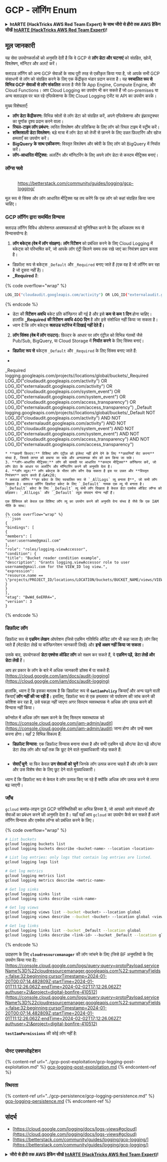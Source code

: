 # GCP - लॉगिंग Enum

<details>

<summary><strong>htARTE (HackTricks AWS Red Team Expert) के साथ जीरो से हीरो तक AWS हैकिंग सीखें</strong> <a href="https://training.hacktricks.xyz/courses/arte"><strong>htARTE (HackTricks AWS Red Team Expert)</strong></a><strong>!</strong></summary>

HackTricks का समर्थन करने के अन्य तरीके:

* अगर आप अपनी कंपनी का विज्ञापन HackTricks में देखना चाहते हैं या HackTricks को PDF में डाउनलोड करना चाहते हैं तो [**सब्सक्रिप्शन प्लान्स**](https://github.com/sponsors/carlospolop) देखें!
* [**आधिकारिक PEASS और HackTricks स्वैग**](https://peass.creator-spring.com) प्राप्त करें
* हमारा विशेष [**NFTs**](https://opensea.io/collection/the-peass-family) संग्रह, यानी [**The PEASS Family**](https://opensea.io/collection/the-peass-family) खोजें
* **शामिल हों** 💬 [**डिस्कॉर्ड समूह**](https://discord.gg/hRep4RUj7f) या [**टेलीग्राम समूह**](https://t.me/peass) और **मुझे** **ट्विटर** 🐦 [**@carlospolopm**](https://twitter.com/carlospolopm)** पर फॉलो** करें।
* **हैकिंग ट्रिक्स साझा करें** [**HackTricks**](https://github.com/carlospolop/hacktricks) और [**HackTricks Cloud**](https://github.com/carlospolop/hacktricks-cloud) github repos में PRs सबमिट करके।

</details>

## मूल जानकारी

यह सेवा उपयोगकर्ताओं को अनुमति देती है कि वे GCP से **लॉग डेटा और घटनाएं** को संग्रहित, खोजें, विश्लेषण, मॉनिटर और अलर्ट करें।

क्लाउड लॉगिंग को अन्य GCP सेवाओं के साथ पूरी तरह से एकीकृत किया गया है, जो आपके सभी GCP संसाधनों से लॉग को संग्रहित करने के लिए एक केंद्रीकृत भंडार प्रदान करता है। यह **स्वचालित रूप से विभिन्न GCP सेवाओं से लॉग संकलित** करता है जैसे कि App Engine, Compute Engine, और Cloud Functions। आप Cloud Logging का उपयोग भी कर सकते हैं जो on-premises या अन्य क्लाउड्स पर चल रहे एप्लिकेशन्स के लिए Cloud Logging एजेंट या API का उपयोग करके।

मुख्य विशेषताएँ:

* **लॉग डेटा केंद्रीकरण:** विभिन्न स्रोतों से लॉग डेटा को संग्रहित करें, अपने एप्लिकेशन्स और इंफ्रास्ट्रक्चर का पूर्णांक दृश्य प्रदान करने वाला।
* **रियल-टाइम लॉग प्रबंधन:** त्वरित विश्लेषण और प्रतिक्रिया के लिए लॉग को रियल टाइम में स्ट्रीम करें।
* **शक्तिशाली डेटा विश्लेषण:** बड़े मात्रा में लॉग डेटा को तेजी से छानने के लिए उन्नत फ़िल्टरिंग और खोज क्षमताएँ का उपयोग करें।
* **BigQuery के साथ एकीकरण:** विस्तृत विश्लेषण और क्वेरी के लिए लॉग को BigQuery में निर्यात करें।
* **लॉग-आधारित मीट्रिक्स:** अलर्टिंग और मॉनिटरिंग के लिए अपने लॉग डेटा से कस्टम मीट्रिक्स बनाएं।

### लॉग्स फ्लो

<figure><img src="../../../.gitbook/assets/image (3).png" alt=""><figcaption><p><a href="https://betterstack.com/community/guides/logging/gcp-logging/">https://betterstack.com/community/guides/logging/gcp-logging/</a></p></figcaption></figure>

मूल रूप से सिंक्स और लॉग आधारित मीट्रिक्स यह तय करेंगे कि एक लॉग को कहां संग्रहित किया जाना चाहिए।

### GCP लॉगिंग द्वारा समर्थित विन्यास

क्लाउड लॉगिंग विविध ऑपरेशनल आवश्यकताओं को सुनिश्चित करने के लिए अधिकतम रूप से विन्यासयोग्य है:

1. **लॉग बकेट्स (वेब में लॉग संग्रहण):** **लॉग रिटेंशन** को प्रबंधित करने के लिए Cloud Logging में बकेट्स को परिभाषित करें, जो आपके लॉग एंट्री कितने समय तक रखे जाएं का नियंत्रण प्रदान करता है।
* डिफ़ॉल्ट रूप से बकेट्स `_Default` और `_Required` बनाए जाते हैं (एक वह है जो लॉगिंग कर रहा है जो दूसरा नहीं है)।
*   **\_Required** है:

{% code overflow="wrap" %}
```bash
LOG_ID("cloudaudit.googleapis.com/activity") OR LOG_ID("externalaudit.googleapis.com/activity") OR LOG_ID("cloudaudit.googleapis.com/system_event") OR LOG_ID("externalaudit.googleapis.com/system_event") OR LOG_ID("cloudaudit.googleapis.com/access_transparency") OR LOG_ID("externalaudit.googleapis.com/access_transparency")
```
{% endcode %}
* डेटा की **रिटेंशन अवधि** बकेट प्रति कॉन्फ़िगर की गई है और इसे **कम से कम 1 दिन** होना चाहिए। हालांकि **\_Required की रिटेंशन अवधि 400 दिन** है और इसे संशोधित नहीं किया जा सकता है।
* ध्यान दें कि लॉग बकेट्स **क्लाउड स्टोरेज में दिखाई नहीं देते हैं।**
2. **लॉग सिंक्स (वेब में लॉग राउटर):** फ़िल्टर के आधार पर लॉग एंट्रीज़ को विभिन्न गंतव्यों जैसे Pub/Sub, BigQuery, या Cloud Storage में **निर्यात करने** के लिए सिंक्स बनाएं।
* **डिफ़ॉल्ट रूप से** बकेट्स `_Default` और `_Required` के लिए सिंक्स बनाए जाते हैं:
* ```bash
_Required  logging.googleapis.com/projects/<proj-name>/locations/global/buckets/_Required  LOG_ID("cloudaudit.googleapis.com/activity") OR LOG_ID("externalaudit.googleapis.com/activity") OR LOG_ID("cloudaudit.googleapis.com/system_event") OR LOG_ID("externalaudit.googleapis.com/system_event") OR LOG_ID("cloudaudit.googleapis.com/access_transparency") OR LOG_ID("externalaudit.googleapis.com/access_transparency")
_Default   logging.googleapis.com/projects/<proj-name>/locations/global/buckets/_Default   NOT LOG_ID("cloudaudit.googleapis.com/activity") AND NOT LOG_ID("externalaudit.googleapis.com/activity") AND NOT LOG_ID("cloudaudit.googleapis.com/system_event") AND NOT LOG_ID("externalaudit.googleapis.com/system_event") AND NOT LOG_ID("cloudaudit.googleapis.com/access_transparency") AND NOT LOG_ID("externalaudit.googleapis.com/access_transparency")
```
* **छावनी फ़िल्टर:** विशिष्ट लॉग एंट्रीज़ को इंजेस्ट नहीं होने देने के लिए **छावनियाँ सेट करना** संभव है, जिससे लागत को बचाया जा सके और अनावश्यक शोर को कम किया जा सके।
3. **लॉग-आधारित मीट्रिक्स:** लॉग की सामग्री पर आधारित **कस्टम मीट्रिक्स** कॉन्फ़िगर करें, जो लॉग डेटा के आधार पर अलर्टिंग और मॉनिटरिंग करने की अनुमति देता है।
4. **लॉग व्यूज़:** लॉग बकेट्स के भीतर लॉग कौन देख सकता है इस पर उन्नत और **विस्तृत नियंत्रण** प्रदान करते हैं।&#x20;
* क्लाउड लॉगिंग **हर बकेट के लिए स्वचालित रूप से `_AllLogs` व्यू बनाता है**, जो सभी लॉग दिखाता है। क्लाउड लॉगिंग डिफ़ॉल्ट बकेट के लिए `_Default` नामक एक व्यू भी बनाता है। `_Default` बकेट के लिए `_Default` व्यू सभी लॉग दिखाता है केवल डेटा एक्सेस ऑडिट लॉग्स को छोड़कर। `_AllLogs` और `_Default` व्यूज़ संपादन योग्य नहीं हैं।

एक प्रिंसिपल को केवल एक विशिष्ट लॉग व्यू का उपयोग करने की अनुमति देना संभव है जैसे कि एक IAM नीति के साथ:

{% code overflow="wrap" %}
```json
{
"bindings": [
{
"members": [
"user:username@gmail.com"
],
"role": "roles/logging.viewAccessor",
"condition": {
"title": "Bucket reader condition example",
"description": "Grants logging.viewAccessor role to user username@gmail.com for the VIEW_ID log view.",
"expression":
"resource.name == \"projects/PROJECT_ID/locations/LOCATION/buckets/BUCKET_NAME/views/VIEW_ID\""
}
}
],
"etag": "BwWd_6eERR4=",
"version": 3
}
```
{% endcode %}

### डिफ़ॉल्ट लॉग

डिफ़ॉल्ट रूप से **एडमिन लेखन** ऑपरेशन (जिसे एडमिन गतिविधि ऑडिट लॉग भी कहा जाता है) लॉग किए जाते हैं (मेटाडेटा लेखें या कॉन्फ़िगरेशन जानकारी लिखें) और **इन्हें अक्षम नहीं किया जा सकता**।

उसके बाद, उपयोगकर्ता **डेटा एक्सेस ऑडिट लॉग** को सक्षम कर सकते हैं, ये **एडमिन पढ़ें, डेटा लेखें और डेटा लेखें** हैं।

आप हर प्रकार के लॉग के बारे में अधिक जानकारी डॉक्स में पा सकते हैं: [https://cloud.google.com/iam/docs/audit-logging](https://cloud.google.com/iam/docs/audit-logging)

हालांकि, ध्यान दें कि इसका मतलब है कि डिफ़ॉल्ट रूप से **`GetIamPolicy`** क्रियाएँ और अन्य पढ़ने वाली क्रियाएँ **लॉग नहीं की जा रही हैं**। इसलिए, डिफ़ॉल्ट रूप से एक हमलावर जो पर्यावरण की जांच करने की कोशिश कर रहा है, उसे पकड़ा नहीं जाएगा अगर सिस्टम व्यवस्थापक ने अधिक लॉग उत्पन्न करने की विन्यास नहीं किया।

कॉन्सोल में अधिक लॉग सक्षम करने के लिए सिस्टम व्यवस्थापक को [https://console.cloud.google.com/iam-admin/audit](https://console.cloud.google.com/iam-admin/audit) जाना होगा और उन्हें सक्षम करना होगा। यहाँ 2 विभिन्न विकल्प हैं:

* **डिफ़ॉल्ट विन्यास**: एक डिफ़ॉल्ट विन्यास बनाना संभव है और सभी एडमिन पढ़ें और/या डेटा पढ़ें और/या डेटा लेख लॉग और यहाँ तक कि छूट देने वाले मुख्याधिकारी जोड़ सकते हैं:

<figure><img src="../../../.gitbook/assets/image (338).png" alt=""><figcaption></figcaption></figure>

* **सेवाएँ चुनें**: या फिर केवल **उन सेवाओं को चुनें** जिनके लॉग उत्पन्न करना चाहते हैं और लॉग के प्रकार और उस विशेष सेवा के लिए छूट देने वाले मुख्याधिकारी।

ध्यान दें कि डिफ़ॉल्ट रूप से केवल वे लॉग उत्पन्न किए जा रहे हैं क्योंकि अधिक लॉग उत्पन्न करने से लागत बढ़ जाएगी।

### जाँच

`gcloud` कमांड-लाइन टूल GCP पारिस्थितिकी का अभिन्न हिस्सा है, जो आपको अपने संसाधनों और सेवाओं का प्रबंधन करने की अनुमति देता है। यहाँ यहाँ आप `gcloud` का उपयोग कैसे कर सकते हैं अपने लॉगिंग विन्यास और एक्सेस लॉग्स को प्रबंधित करने के लिए।

{% code overflow="wrap" %}
```bash
# List buckets
gcloud logging buckets list
gcloud logging buckets describe <bucket-name> --location <location>

# List log entries: only logs that contain log entries are listed.
gcloud logging logs list

# Get log metrics
gcloud logging metrics list
gcloud logging metrics describe <metric-name>

# Get log sinks
gcloud logging sinks list
gcloud logging sinks describe <sink-name>

# Get log views
gcloud logging views list --bucket <bucket> --location global
gcloud logging views describe --bucket <bucket> --location global <view-id> # view-id is usually the same as the bucket name

# Get log links
gcloud logging links list --bucket _Default --location global
gcloud logging links describe <link-id> --bucket _Default --location global
```
{% endcode %}

उदाहरण के लिए **`cloudresourcemanager`** की लॉग जांचने के लिए (जिसे BF अनुमतियों के लिए उपयोग किया गया है): [https://console.cloud.google.com/logs/query;query=protoPayload.serviceName%3D%22cloudresourcemanager.googleapis.com%22;summaryFields=:false:32:beginning;cursorTimestamp=2024-01-20T00:07:14.482809Z;startTime=2024-01-01T11:12:26.062Z;endTime=2024-02-02T17:12:26.062Z?authuser=2\&project=digital-bonfire-410512](https://console.cloud.google.com/logs/query;query=protoPayload.serviceName%3D%22cloudresourcemanager.googleapis.com%22;summaryFields=:false:32:beginning;cursorTimestamp=2024-01-20T00:07:14.482809Z;startTime=2024-01-01T11:12:26.062Z;endTime=2024-02-02T17:12:26.062Z?authuser=2\&project=digital-bonfire-410512)

**`testIamPermissions`** की कोई लॉग नहीं है:

<figure><img src="../../../.gitbook/assets/image (2) (1).png" alt=""><figcaption></figcaption></figure>

### पोस्ट एक्सप्लोइटेशन

{% content-ref url="../gcp-post-exploitation/gcp-logging-post-exploitation.md" %}
[gcp-logging-post-exploitation.md](../gcp-post-exploitation/gcp-logging-post-exploitation.md)
{% endcontent-ref %}

### स्थिरता

{% content-ref url="../gcp-persistence/gcp-logging-persistence.md" %}
[gcp-logging-persistence.md](../gcp-persistence/gcp-logging-persistence.md)
{% endcontent-ref %}

## संदर्भ

* [https://cloud.google.com/logging/docs/logs-views#gcloud](https://cloud.google.com/logging/docs/logs-views#gcloud)
* [https://betterstack.com/community/guides/logging/gcp-logging/](https://betterstack.com/community/guides/logging/gcp-logging/)

<details>

<summary><strong>जीरो से हीरो तक AWS हैकिंग सीखें</strong> <a href="https://training.hacktricks.xyz/courses/arte"><strong>htARTE (HackTricks AWS Red Team Expert)</strong></a><strong>!</strong></summary>

HackTricks का समर्थन करने के अन्य तरीके:

* यदि आप अपनी कंपनी का विज्ञापन HackTricks में देखना चाहते हैं या HackTricks को PDF में डाउनलोड करना चाहते हैं तो [**सब्सक्रिप्शन प्लान्स**](https://github.com/sponsors/carlospolop) देखें!
* [**आधिकारिक PEASS & HackTricks स्वैग**](https://peass.creator-spring.com) प्राप्त करें
* हमारे विशेष [**NFTs**](https://opensea.io/collection/the-peass-family) कलेक्शन [**The PEASS Family**](https://opensea.io/collection/the-peass-family) खोजें
* **जुड़ें** 💬 [**डिस्कॉर्ड समूह**](https://discord.gg/hRep4RUj7f) या [**टेलीग्राम समूह**](https://t.me/peass) में या **मेरा** ट्विटर पर **फॉलो** करें 🐦 [**@carlospolopm**](https://twitter.com/carlospolopm)**.**
* **हैकिंग ट्रिक्स साझा करें** [**HackTricks**](https://github.com/carlospolop/hacktricks) और [**HackTricks Cloud**](https://github.com/carlospolop/hacktricks-cloud) github repos को PRs सबमिट करके।

</details>
